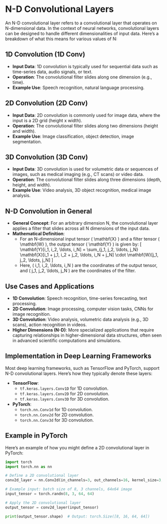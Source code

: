 # N-D Convolutional Layers

An N-D convolutional layer refers to a convolutional layer that operates on N-dimensional data. In the context of neural networks, convolutional layers can be designed to handle different dimensionalities of input data. Here’s a breakdown of what this means for various values of N:

## 1D Convolution (1D Conv)

- **Input Data**: 1D convolution is typically used for sequential data such as time-series data, audio signals, or text.
- **Operation**: The convolutional filter slides along one dimension (e.g., time).
- **Example Use**: Speech recognition, natural language processing.

## 2D Convolution (2D Conv)

- **Input Data**: 2D convolution is commonly used for image data, where the input is a 2D grid (height x width).
- **Operation**: The convolutional filter slides along two dimensions (height and width).
- **Example Use**: Image classification, object detection, image segmentation.

## 3D Convolution (3D Conv)

- **Input Data**: 3D convolution is used for volumetric data or sequences of images, such as medical imaging (e.g., CT scans) or video data.
- **Operation**: The convolutional filter slides along three dimensions (depth, height, and width).
- **Example Use**: Video analysis, 3D object recognition, medical image analysis.

## N-D Convolution in General

- **General Concept**: For an arbitrary dimension N, the convolutional layer applies a filter that slides across all N dimensions of the input data.
- **Mathematical Definition**:
  - For an N-dimensional input tensor \( \mathbf{X} \) and a filter tensor \( \mathbf{W} \), the output tensor \( \mathbf{Y} \) is given by:
    \[
    \mathbf{Y}[i_1, i_2, \ldots, i_N] = \sum_{j_1, j_2, \ldots, j_N} \mathbf{X}[i_1 + j_1, i_2 + j_2, \ldots, i_N + j_N] \cdot \mathbf{W}[j_1, j_2, \ldots, j_N]
    \]
  - Here, \( i_1, i_2, \ldots, i_N \) are the coordinates of the output tensor, and \( j_1, j_2, \ldots, j_N \) are the coordinates of the filter.

## Use Cases and Applications

- **1D Convolution**: Speech recognition, time-series forecasting, text processing.
- **2D Convolution**: Image processing, computer vision tasks, CNNs for image recognition.
- **3D Convolution**: Video analysis, volumetric data analysis (e.g., 3D scans), action recognition in videos.
- **Higher Dimensions (N-D)**: More specialized applications that require capturing relationships in higher-dimensional data structures, often seen in advanced scientific computations and simulations.

## Implementation in Deep Learning Frameworks

Most deep learning frameworks, such as TensorFlow and PyTorch, support N-D convolutional layers. Here’s how they typically denote these layers:

- **TensorFlow**:
  - `tf.keras.layers.Conv1D` for 1D convolution.
  - `tf.keras.layers.Conv2D` for 2D convolution.
  - `tf.keras.layers.Conv3D` for 3D convolution.
- **PyTorch**:
  - `torch.nn.Conv1d` for 1D convolution.
  - `torch.nn.Conv2d` for 2D convolution.
  - `torch.nn.Conv3d` for 3D convolution.

## Example in PyTorch

Here’s an example of how you might define a 2D convolutional layer in PyTorch:

```python
import torch
import torch.nn as nn

# Define a 2D convolutional layer
conv2d_layer = nn.Conv2d(in_channels=3, out_channels=16, kernel_size=3, stride=1, padding=1)

# Example input: batch size of 8, 3 channels, 64x64 image
input_tensor = torch.randn(8, 3, 64, 64)

# Apply the 2D convolutional layer
output_tensor = conv2d_layer(input_tensor)

print(output_tensor.shape)  # Output: torch.Size([8, 16, 64, 64])
